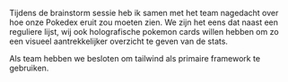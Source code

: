 Tijdens de brainstorm sessie heb ik samen met het team nagedacht over hoe onze Pokedex eruit zou moeten zien. We zijn het eens dat naast een reguliere lijst, wij ook holografische pokemon cards willen hebben om zo een visueel aantrekkelijker overzicht te geven van de stats. 

Als team hebben we besloten om tailwind als primaire framework te gebruiken. 